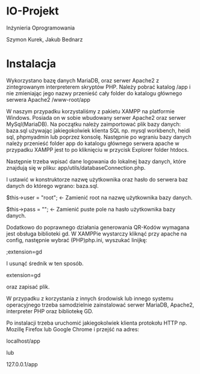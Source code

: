 # IO-Projekt
Inżynieria Oprogramowania


Szymon Kurek, Jakub Bednarz

# Instalacja
Wykorzystano bazę danych MariaDB, oraz serwer Apache2 z zintegrowanym interpreterem skryptów PHP.
Należy pobrać katalog /app i nie zmieniając jego nazwy przenieść cały folder do katalogu głównego serwera Apache2 /www-root/app


W naszym przypadku korzystaliśmy z pakietu XAMPP na platformie Windows. Posiada on w sobie wbudowany serwer Apache2 oraz serwer MySql(MariaDB). Na początku należy zaimportować plik bazy danych: baza.sql używając jakiegokolwiek klienta SQL np. mysql workbench, heidi sql, phpmyadmin lub poprzez konsolę. Następnie po wgraniu bazy danych należy przenieść folder app do katalogu głównego serwera apache w przypadku XAMPP jest to po kliknięciu w przycisk Explorer folder htdocs.


Następnie trzeba wpisać dane logowania do lokalnej bazy danych, które znajdują się w pliku: app/utils/databaseConnection.php.


I ustawić w konstruktorze nazwę użytkownika oraz hasło do serwera baz danych do którego wgrano: baza.sql.


$this->user = "root"; <- Zamienić root na nazwę użytkownika bazy danych.


$this->pass = ""; <- Zamienić puste pole na hasło użytkownika bazy danych.


Dodatkowo do poprawnego działania generowania QR-Kodów wymagana jest obsługa biblioteki gd. W XAMPPie wystarczy kliknąć przy apache na config, następnie wybrać (PHP)php.ini, wyszukać linijkę:


;extension=gd


I usunąć średnik w ten sposób.


extension=gd


oraz zapisać plik.


W przypadku z korzystania z innych środowisk lub innego systemu operacyjnego trzeba samodzielnie zainstalować serwer MariaDB, Apache2, interpreter PHP oraz bibliotekę GD.


Po instalacji trzeba uruchomić jakiegokolwiek klienta protokołu HTTP np. Mozillę Firefox lub Google Chrome i przejść na adres:


localhost/app


lub


127.0.0.1/app
